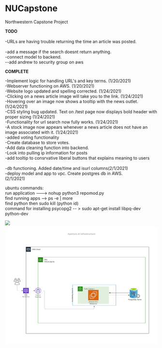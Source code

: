 # NUCapstone
Northwestern Capstone Project 


<b>TODO </b>
<br>
<br>
-URLs are having trouble returning the time an article was posted.  
<br>
-add a message if the search doesnt return anything.<br>
-connect model to backend. <br>
--add andrew to security group on aws 




<b>COMPLETE</b>

-Implement logic for handling URL's and key terms. (1/20/2021) <br>
-Webserver functioning on AWS. (1/20/2021)<br>
-Website logo updated and spelling corrected. (1/24/2021) <br>
-Clicking on a news article image will take you to the link. (1/24/2021) <br>
-Hovering over an image now shows a tooltip with the news outlet. (1/24/2021) <br>
-CSS styling bug updated.  Text on /test page now displays bold header with proper sizing (1/24/2021) <br>
-Functionality for url search now fully works. (1/24/2021)  <br>
-A stock image now appears whenever a news article does not have an image associated with it. (1/24/2021) <br> 
-added voting functionality <br>
-Create database to store votes.<br>
-Add data cleaning function into backend.  <br>
-Look into pulling ip information for posts 
<br>
-add tooltip to consrvative liberal buttons that explains meaning to users <br>
<br>
-db functioning. Added date/time and isurl columns(2/1/2021) <br> 
-deploy model and app to vpc. Create postgres db in AWS. <br> (2/1/2021)




ubuntu commands:<br>
run application ---> nohup python3 repomod.py <br>
find running apps --> ps -e | more <br>
find python  then sudo kill (python id) <br>
command for installing psycopg2 -- > sudo apt-get install libpq-dev python-dev

<img src = "https://i.ibb.co/g7XhDTB/Support-process-example.jpg">

<img src = Aperture.AI.png>
